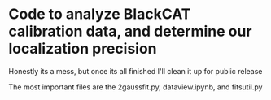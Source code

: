 # Code to analyze BlackCAT calibration data, and determine our localization precision
Honestly its a mess, but once its all finished I'll clean it up for public release

The most important files are the 2gaussfit.py, dataview.ipynb, and fitsutil.py